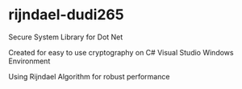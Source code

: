 # rijndael-dudi265
Secure System Library for Dot Net

Created for easy to use cryptography on C# Visual Studio Windows Environment

Using Rijndael Algorithm for robust performance
